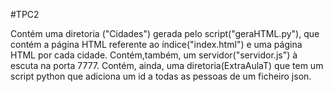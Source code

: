 #TPC2

Contém uma diretoria ("Cidades") gerada pelo script("geraHTML.py"), que contém a página HTML referente ao índice("index.html") e uma página HTML por cada cidade. Contém,também, um servidor("servidor.js") à escuta na porta 7777. Contém, ainda, uma diretoria(ExtraAulaT) que tem um script python que adiciona um id a todas as pessoas de um ficheiro json.
